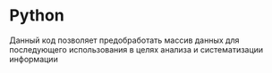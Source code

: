 # Python
Данный код позволяет предобработать массив данных для поcледующего использования в целях анализа и систематизации информации
